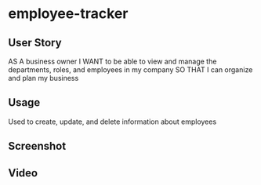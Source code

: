 # employee-tracker

## User Story
AS A business owner
I WANT to be able to view and manage the departments, roles, and employees in my company
SO THAT I can organize and plan my business

## Usage 
Used to create, update, and delete information about employees


## Screenshot

## Video
